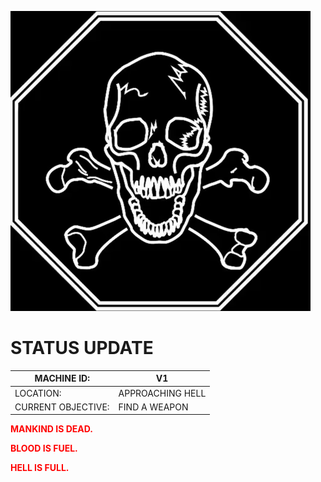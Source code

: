 ![Ultrakill skull](LaughingSkull.gif)

# STATUS UPDATE

|MACHINE ID:|V1|
|-|-|
|LOCATION:|APPROACHING HELL|
|CURRENT OBJECTIVE:|FIND A WEAPON|

<span style='color:red'>**MANKIND IS DEAD.**</span>

<span style='color:red'>**BLOOD IS FUEL.**</span>

<span style='color:red'>**HELL IS FULL.**</span>